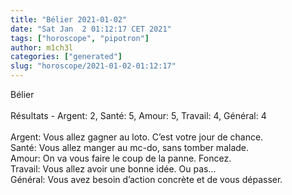 ```yaml
---
title: "Bélier 2021-01-02"
date: "Sat Jan  2 01:12:17 CET 2021"
tags: ["horoscope", "pipotron"]
author: m1ch3l
categories: ["generated"]
slug: "horoscope/2021-01-02-01:12:17"
---
```


Bélier<br>
<br>
Résultats - Argent: 2, Santé: 5, Amour: 5, Travail: 4, Général: 4<br>
<br>
Argent:  Vous allez gagner au loto. C’est votre jour de chance.<br>
Santé:   Vous allez manger au mc-do, sans tomber malade. <br>
Amour:   On va vous faire le coup de la panne. Foncez.<br>
Travail: Vous allez avoir une bonne idée. Ou pas...<br>
Général: Vous avez besoin d’action concrète et de vous dépasser.<br>
